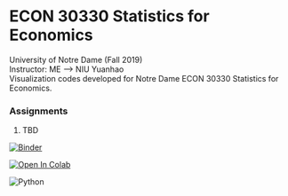 # ECON 30330 Statistics for Economics
University of Notre Dame (Fall 2019)  
Instructor: ME --> NIU Yuanhao  
Visualization codes developed for Notre Dame ECON 30330 Statistics for Economics.

### Assignments
1. TBD

[![Binder](https://mybinder.org/badge_logo.svg)](https://mybinder.org/v2/gh/yniu87/teach_stat/master)

[![Open In Colab](https://colab.research.google.com/assets/colab-badge.svg)](https://colab.research.google.com/github/yniu87/teach_stat/blob/master)

![Python](https://www.dataquest.io/wp-content/uploads/2019/01/1-LPnY8nOLg4S6_TG0DEXwsg-1.png)
